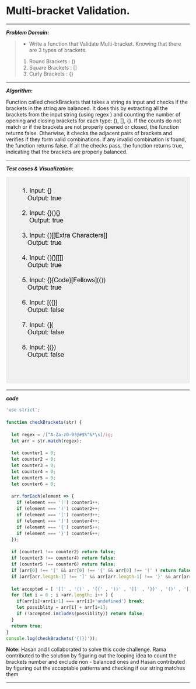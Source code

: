 # Multi-bracket Validation.

----

**_Problem Domain_:**

> * Write a function that Validate Multi-bracket. Knowing that there are 3 types of brackets.
>1. Round Brackets : ()
>2. Square Brackets : []
>3. Curly Brackets : {}


----

**_Algorithm_:**

 Function called checkBrackets that takes a string as input and checks if the brackets in the string are balanced. It does this by extracting all the brackets from the input string (using regex ) and counting the number of opening and closing brackets for each type: (), [], {}. If the counts do not match or if the brackets are not properly opened or closed, the function returns false. Otherwise, it checks the adjacent pairs of brackets and verifies if they form valid combinations. If any invalid combination is found, the function returns false. If all the checks pass, the function returns true, indicating that the brackets are properly balanced.

----



**_Test cases & Visualization_:**

![test cases](image.png)


----

**_code_**

``` javascript
'use strict';

function checkBrackets(str) {

  let regex = /[^A-Za-z0-9!@#$%^&*\s]/ig;
  let arr = str.match(regex);

  let counter1 = 0;
  let counter2 = 0;
  let counter3 = 0;
  let counter4 = 0;
  let counter5 = 0;
  let counter6 = 0;

  arr.forEach(element => {
    if (element === '(') counter1++;
    if (element === ')') counter2++;
    if (element === '[') counter3++;
    if (element === ']') counter4++;
    if (element === '{') counter5++;
    if (element === '}') counter6++;
  });

  if (counter1 !== counter2) return false;
  if (counter3 !== counter4) return false;
  if (counter5 !== counter6) return false;
  if (arr[0] !== '[' && arr[0] !== '{' && arr[0] !== '(' ) return false;
  if (arr[arr.length-1] !== ']' && arr[arr.length-1] !== '}' && arr[arr.length-1] !== ')') return false;

  let accepted = [ '[[' , '((' , '{{' , '))' , ']]' , '}}' , '()' , '[]' , '{}' , ')(' , '}{' , '][' ,  ')[' , '){' , '}(' , '}[' , '](' , ']{' ];
  for (let i = 0 ; i <arr.length; i++ ) {
    if(arr[i]+arr[i+1] === arr[i]+'undefined') break;
    let possiblity = arr[i] + arr[i+1];
    if (!accepted.includes(possiblity)) return false;
  }
  return true;
}
console.log(checkBrackets('{(})'));

```


**Note:** Hasan and I collaborated to solve this code challenge.
Rama contributed to the solution by figuring out the looping idea to count the brackets number and exclude non - balanced ones
and Hasan contributed by figuring out the acceptable patterns and checking if our string matches them 

----